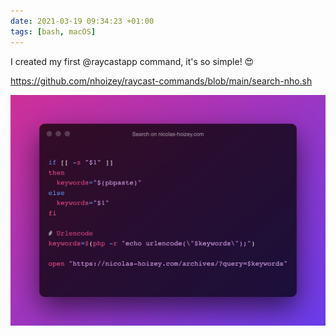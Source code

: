 ```yaml
---
date: 2021-03-19 09:34:23 +01:00
tags: [bash, macOS]
---
```


I created my first @raycastapp command, it's so simple! 😍

https://github.com/nhoizey/raycast-commands/blob/main/search-nho.sh

![A Raycast command to search on nicolas-hoizey.com](search-on-nicolas-hoizey.com.png)

